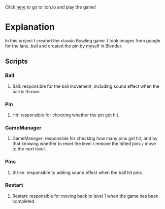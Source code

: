 Click [here](https://matan-daniel-gamedev.itch.io/bowling) to go to itch.io and play the game!  
# Explanation
In this project I created the classic Bowling game.
I took images from google for the lane, ball and created the pin by myself in Blender.
## Scripts
### Ball
1. Ball: responsible for the ball movement, including sound effect when the ball is thrown.

### Pin
1. Hit: responsible for checking whether the pin got hit.

### GameManager
1. GameManager: responsible for checking how many pins got hit, and by that knowing whether to reset the level / remove the hitted pins / move to the next level.

### Pins
1. Strike: responsible to adding sound effect when the ball hit pins.

### Restart
1. Restart: responsible for moving back to level 1 when the game has been completed.
